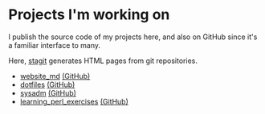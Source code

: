 # Projects I'm working on

I publish the source code of my projects here, and also on GitHub since
it's a familiar interface to many.

Here, [stagit](https://github.com/oxalorg/stagit) generates HTML pages
from git repositories.

- [website_md](/src/website_md/) [(GitHub)](https://github.com/3uryd1ce/website_md)
- [dotfiles](/src/dotfiles/) [(GitHub)](https://github.com/3uryd1ce/dotfiles)
- [sysadm](/src/sysadm/) [(GitHub)](https://github.com/3uryd1ce/sysadm)
- [learning\_perl\_exercises](/src/learning_perl_exercises/) [(GitHub)](https://github.com/3uryd1ce/learning_perl_exercises)
